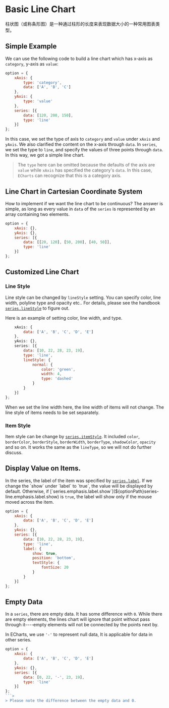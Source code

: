 # Basic Line Chart

柱状图（或称条形图）是一种通过柱形的长度来表现数据大小的一种常用图表类型。

## Simple Example

We can use the following code to build a line chart which has x-axis as `category`, y-axis as `value`: 

<!-- embed -->
```js
option = {
    xAxis: {
        type: 'category',
        data: ['A', 'B', 'C']
    },
    yAxis: {
        type: 'value'
    },
    series: [{
        data: [120, 200, 150],
        type: 'line'
    }]
};
```

In this case, we set the type of axis to `category` and `value` under `xAxis` and `yAxis`. We also clarified the content on the x-axis through `data`. In `series`, we set the type to `line`, and specify the values of three points through `data`. In this way, we got a simple line chart.

>The `type` here can be omitted because the defaults of the axis are `value` while `xAxis` has specified the category's `data`. In this case, `ECharts` can recognize that this is a category axis. 


## Line Chart in Cartesian Coordinate System

How to implement if we want the line chart to be continuous? The answer is simple, as long as every value in `data` of the `series` is represented by an array containing two elements.

<!-- embed -->
```js
option = {
    xAxis: {},
    yAxis: {},
    series: [{
        data: [[20, 120], [50, 200], [40, 50]],
        type: 'line'
    }]
};
```


## Customized Line Chart

### Line Style

Line style can be changed by `lineStyle` setting. You can specify color, line width, polyline type and opacity etc.. For details, please see the handbook [`series.lineStyle`](${optionPath}series-line.lineStyle) to figure out.

Here is an example of setting color, line width, and type.


<!-- embed -->
```js q q
    xAxis: {
        data: ['A', 'B', 'C', 'D', 'E']
    },
    yAxis: {},
    series: [{
        data: [10, 22, 28, 23, 19],
        type: 'line',
        lineStyle: {
            normal: {
                color: 'green',
                width: 4,
                type: 'dashed'
            }
        }
    }]
};
```

When we set the line width here, the line width of items will not change. The line style of items needs to be set separately.


### Item Style
Item style can be change by [`series.itemStyle`](${optionPath}series-line.itemStyle). It included `color`, `borderColor`, `borderStyle`, `borderWidth`, `borderType`, `shadowColor`, `opacity` and so on. It works the same as the `lineType`, so we will not do further discuss.


## Display Value on Items.

In the series, the label of the item was specified by [`series.label`](${optionPath}series-line.label). If we change the `show` under `label` to `true`, the value will be displayed by default. Otherwise, if [`series.emphasis.label.show`](${optionPath}series-line.emphasis.label.show) is `true`, the label will show only if the mouse moved across the item.


<!-- embed -->
```js
option = {
    xAxis: {
        data: ['A', 'B', 'C', 'D', 'E']
    },
    yAxis: {},
    series: [{
        data: [10, 22, 28, 23, 19],
        type: 'line',
        label: {
            show: true,
            position: 'bottom',
            textStyle: {
                fontSize: 20
            }
        }
    }]
};
```


## Empty Data

In a `series`, there are empty data. It has some difference with `0`. While there are empty elements, the lines chart will ignore that point without pass through it----empty elements will not be connected by the points next by.

In ECharts, we use `'-'` to represent null data, It is applicable for data in other series.


<!-- embed -->
```js
option = {
    xAxis: {
        data: ['A', 'B', 'C', 'D', 'E']
    },
    yAxis: {},
    series: [{
        data: [0, 22, '-', 23, 19],
        type: 'line'
    }]
};
```>                                                                                                                                                                                                                                 
> Please note the difference between the empty data and 0.
